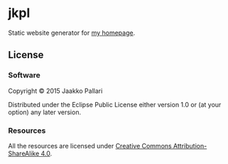 # jkpl

Static website generator for [my homepage](http://jkpl.lepovirta.org/).

## License

### Software

Copyright © 2015 Jaakko Pallari

Distributed under the Eclipse Public License either version 1.0 or (at
your option) any later version.

### Resources

All the resources are licensed under
[Creative Commons Attribution-ShareAlike 4.0](http://creativecommons.org/licenses/by-sa/4.0/).
